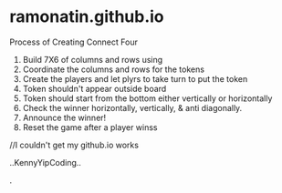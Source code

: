 # ramonatin.github.io


Process of Creating Connect Four
1. Build 7X6 of columns and rows using
2. Coordinate the columns and rows for the tokens 
3. Create the players and let plyrs to take turn to put the token
4. Token shouldn't appear outside board
5. Token should start from the bottom either vertically or horizontally
6. Check the winner horizontally, vertically, & anti diagonally.
7. Announce the winner!
8. Reset the game after a player winss


//I couldn't get my github.io works 

..KennyYipCoding..

.
